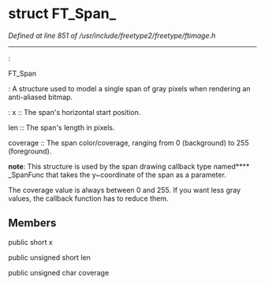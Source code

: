 # struct FT_Span_

*Defined at line 851 of /usr/include/freetype2/freetype/ftimage.h*

************************************************************************



:

   FT_Span

**<not a builtin command>** :   A structure used to model a single span of gray pixels when rendering   an anti-aliased bitmap.

**<not a builtin command>** :   x ::     The span's horizontal start position.

   len ::     The span's length in pixels.

   coverage ::     The span color/coverage, ranging from 0 (background) to 255     (foreground).



**note**:   This structure is used by the span drawing callback type named**<not a builtin command>** _SpanFunc that takes the y~coordinate of the span as a parameter.

   The coverage value is always between 0 and 255.  If you want less gray   values, the callback function has to reduce them.



## Members

public short x

public unsigned short len

public unsigned char coverage



